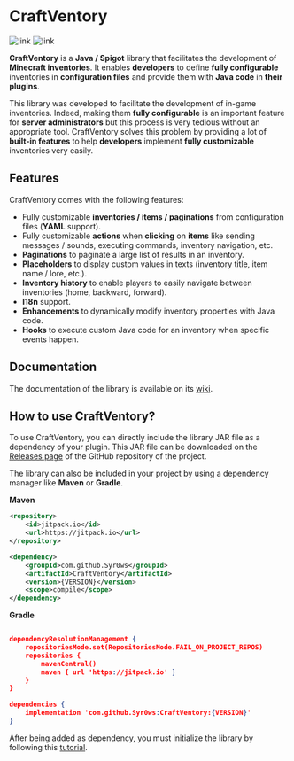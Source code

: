 # CraftVentory

![link](https://img.shields.io/badge/API-Spigot-blue) ![link](https://img.shields.io/badge/Version-1.17+-yellow)

**CraftVentory** is a **Java / Spigot** library that facilitates the development of **Minecraft inventories**. 
It enables **developers** to define **fully configurable** inventories in **configuration files** and provide 
them with **Java code** in **their plugins**.

This library was developed to facilitate the development of in-game inventories. Indeed, making them **fully configurable** 
is an important feature for **server administrators** but this process is very tedious without an appropriate tool. 
CraftVentory solves this problem by providing a lot of **built-in features** to help **developers** implement 
**fully customizable** inventories very easily.

## Features

CraftVentory comes with the following features:
- Fully customizable **inventories / items / paginations** from configuration files (**YAML** support).
- Fully customizable **actions** when **clicking** on **items** like sending messages / sounds, executing commands, inventory navigation, etc.
- **Paginations** to paginate a large list of results in an inventory.
- **Placeholders** to display custom values in texts (inventory title, item name / lore, etc.).
- **Inventory history** to enable players to easily navigate between inventories (home, backward, forward).
- **I18n** support.
- **Enhancements** to dynamically modify inventory properties with Java code.
- **Hooks** to execute custom Java code for an inventory when specific events happen.

## Documentation

The documentation of the library is available on its [wiki](https://syrows-development.gitbook.io/craftventory/).

## How to use CraftVentory?

To use CraftVentory, you can directly include the library JAR file as a dependency of your plugin. This JAR file can be downloaded
on the [Releases page](https://github.com/Syr0ws/CraftVentory/releases) of the GitHub repository of the project.

The library can also be included in your project by using a dependency manager like **Maven** or **Gradle**.

**Maven**
```xml
<repository>
    <id>jitpack.io</id>
    <url>https://jitpack.io</url>
</repository>

<dependency>
    <groupId>com.github.Syr0ws</groupId>
    <artifactId>CraftVentory</artifactId>
    <version>{VERSION}</version>
    <scope>compile</scope>
</dependency>
```

**Gradle**
```json

dependencyResolutionManagement {
    repositoriesMode.set(RepositoriesMode.FAIL_ON_PROJECT_REPOS)
    repositories {
        mavenCentral()
        maven { url 'https://jitpack.io' }
    }
}

dependencies {
    implementation 'com.github.Syr0ws:CraftVentory:{VERSION}'
}
```

After being added as dependency, you must initialize the library by following this [tutorial](https://syrows-development.gitbook.io/craftventory/get-started/initialize-the-library).
